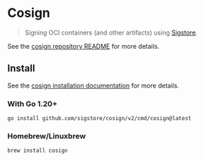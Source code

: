 # Cosign

> Signing OCI containers (and other artifacts) using [Sigstore].

See the [cosign repository README] for more details.

## Install

See the [cosign installation documentation] for more details.

### With Go 1.20+

```console
go install github.com/sigstore/cosign/v2/cmd/cosign@latest
```

### Homebrew/Linuxbrew

```console
brew install cosign
```

[cosign installation documentation]: https://docs.sigstore.dev/cosign/system_config/installation/
[cosign repository README]: https://github.com/sigstore/cosign?tab=readme-ov-file#cosign
[Sigstore]: https://sigstore.dev/
